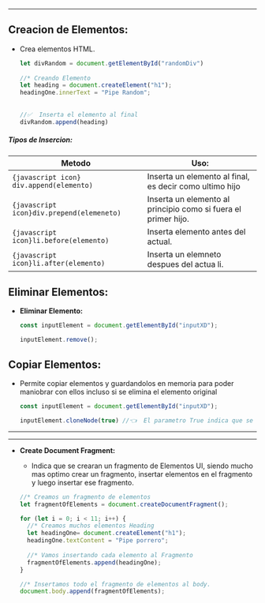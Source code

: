 
---
## Creacion de Elementos:
- Crea elementos HTML.
	```js
	let divRandom = document.getElementById("randomDiv")
		
	//* Creando Elemento
	let heading = document.createElement("h1");
	headingOne.innerText = "Pipe Random";
		
		
	//✅  Inserta el elemento al final
	divRandom.append(heading)
	```

##### Tipos de Insercion:

| **Metodo**                                | **Uso:**                                                       |
| ----------------------------------------- | -------------------------------------------------------------- |
| `{javascript icon}  div.append(elemento)` | Inserta un elemento al final, es decir como ultimo hijo        |
| `{javascript icon}div.prepend(elemeneto)` | Inserta un elemento al principio como si fuera el primer hijo. |
| `{javascript icon}li.before(elemento)`    | Inserta elemento antes del actual.                             |
| `{javascript icon}li.after(elemento)`     | Inserta un elemneto despues del actua li.                      |

## Eliminar Elementos:
- **Eliminar Elemento:**
	```js
	const inputElement = document.getElementById("inputXD");
	
	inputElement.remove();
	```

## Copiar Elementos:
- Permite copiar elementos y guardandolos en memoria para poder maniobrar con ellos incluso si se elimina el elemento original 
	```js
	const inputElement = document.getElementById("inputXD");
	
	inputElement.cloneNode(true) //👈  El parametro True indica que se copiara de maera recursiva 
	```




----
---
- **Create Document Fragment:**
	- Indica que se crearan un fragmento de Elementos UI, siendo mucho mas optimo crear un fragmento, insertar elementos en el fragmento y luego insertar ese fragmento. 

	```js
	//* Creamos un fragmento de elementos
	let fragmentOfElements = document.createDocumentFragment();
	
	for (let i = 0; i < 11; i++) {
	  //* Creamos muchos elementos Heading
	  let headingOne= document.createElement("h1");
	  headingOne.textContent = "Pipe porrero";
	  
	  //* Vamos insertando cada elemento al Fragmento
	  fragmentOfElements.append(headingOne);
	}
	
	//* Insertamos todo el fragmento de elementos al body. 
	document.body.append(fragmentOfElements);
	```
